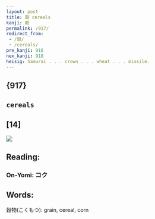 ```yaml
---
layout: post
title: 穀 cereals
kanji: 穀
permalink: /917/
redirect_from:
 - /穀/
 - /cereals/
pre_kanji: 916
nex_kanji: 918
heisig: Samurai . . . crown . . . wheat . . . missile.
---
```


## {917}

## `cereals`

## [14]

<div class="stroke"><img src="E7A980.png" /></div>

## Reading:

### On-Yomi: コク

## Words:

穀物(こくもつ): grain, cereal, corn
